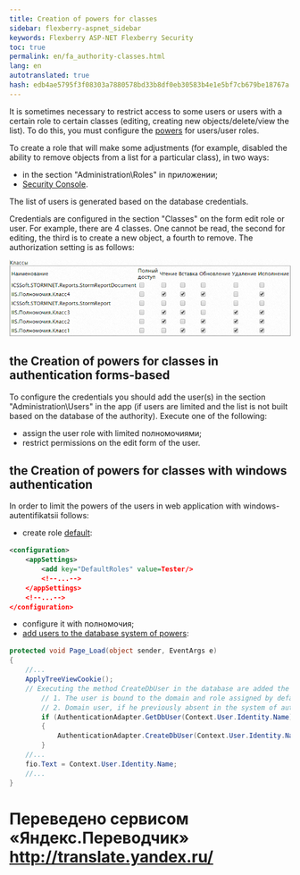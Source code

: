 ```yaml
--- 
title: Creation of powers for classes 
sidebar: flexberry-aspnet_sidebar 
keywords: Flexberry ASP-NET Flexberry Security 
toc: true 
permalink: en/fa_authority-classes.html 
lang: en 
autotranslated: true 
hash: edb4ae5795f3f08303a7880578bd33b8df0eb30583b4e1e5bf7cb679be18767a 
--- 
```


It is sometimes necessary to restrict access to some users or users with a certain role to certain classes (editing, creating new objects/delete/view the list). To do this, you must configure the [powers](efs_security.html) for users/user roles. 

To create a role that will make some adjustments (for example, disabled the ability to remove objects from a list for a particular class), in two ways: 
* in the section "Administration\Roles" in приложении; 
* [Security Console](efs_security-console.html). 

The list of users is generated based on the database credentials. 

Credentials are configured in the section "Classes" on the form edit role or user. For example, there are 4 classes. One cannot be read, the second for editing, the third is to create a new object, a fourth to remove. The authorization setting is as follows: 

![](/images/pages/products/flexberry-aspnet/aspnet/authority-to-classes.png) 

## the Creation of powers for classes in authentication forms-based 

To configure the credentials you should add the user(s) in the section "Administration\Users" in the app (if users are limited and the list is not built based on the database of the authority). Execute one of the following: 

* assign the user role with limited полномочиями; 
* restrict permissions on the edit form of the user. 

## the Creation of powers for classes with windows authentication 

In order to limit the powers of the users in web application with windows-autentifikatsii follows: 

* create role [default](fa_authentication-adapter.html): 

```xml
<configuration>
	<appSettings>
		<add key="DefaultRoles" value=Tester/>
		<!--...-->
	</appSettings>
	<!--...-->
</configuration>
``` 

* configure it with полномочия; 
* [add users to the database system of powers](fa_authentication-adapter.html): 

```csharp
protected void Page_Load(object sender, EventArgs e)
{
	//... 
	ApplyTreeViewCookie();
	// Executing the method CreateDbUser in the database are added the following objects: 
        // 1. The user is bound to the domain and role assigned by default. 
        // 2. Domain user, if he previously absent in the system of authority. 
        if (AuthenticationAdapter.GetDbUser(Context.User.Identity.Name) == null)
        {
            AuthenticationAdapter.CreateDbUser(Context.User.Identity.Name);
        }
	//... 
	fio.Text = Context.User.Identity.Name;
	//... 
}
``` 



 # Переведено сервисом «Яндекс.Переводчик» http://translate.yandex.ru/